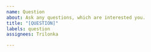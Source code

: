 ```yaml
---
name: Question
about: Ask any questions, which are interested you.
title: "[QUESTION]"
labels: question
assignees: Trilonka

---
```



